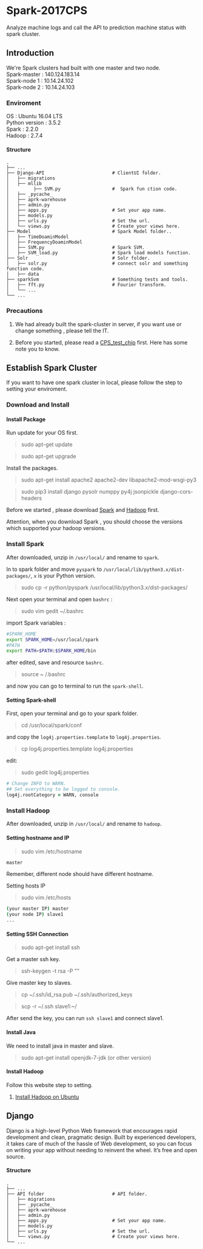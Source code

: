 # Spark-2017CPS
Analyze machine logs and call the  API to prediction machine status with spark cluster.

## Introduction
We're Spark clusters had built with one master and two node.      
Spark-master : 140.124.183.14     
Spark-node 1 : 10.14.24.102     
Spark-node 2 : 10.14.24.103

### Enviroment
OS : Ubuntu 16.04 LTS       
Python version : 3.5.2      
Spark : 2.2.0     
Hadoop : 2.7.4

#### Structure
>
    .
    ├── ...
    ├── Django-API                         # ClientUI folder.
    │   ├── migrations                    
    │   ├── mllib                          
    │         ├── SVM.py                   #  Spark fun ction code.
    │   ├── _pycache_                      
    │   ├── aprk-warehouse                 
    │   ├── admin.py         
    │   ├── apps.py                        # Set your app name.
    │   ├── models.py         
    │   ├── urls.py                        # Set the url.
    │   └── views.py                       # Create your views here.
    ├── Model                              # Spark Model folder..
    │   ├── TimeDoaminModel                  
    │   ├── FrequencyDoaminModel                          
    │   ├── SVM.py                         # Spark SVM.
    │   ├── SVM_load.py                    # Spark load models function.          
    ├── Solr                               # Solr folder.
    │   ├── solr.py                        # connect solr and something function code.
    │   ├── data                           
    ├── sparkSvm                           # Something tests and tools.
    │   ├── fft.py                         # Fourier transform.
    │   └── ...                              
    └── ...    



### Precautions
1. We had already built the spark-cluster in server, if you want use or change something , please tell the IT.

2. Before you started, please read a [CPS_test_chip](http://140.124.183.8/104598027/spark_web/tree/master/cps_test_chip) first. Here has some note you to know.


## Establish Spark Cluster
If you want to have one spark cluster in local, please follow the step to setting your enviroment.

### Download and Install 
#### Install Package
Run update for your OS first.
> sudo apt-get update

> sudo apt-get upgrade

Install the packages.
> sudo apt-get install apache2 apache2-dev libapache2-mod-wsgi-py3

>sudo pip3 install django pysolr numppy py4j  jsonpickle django-cors-headers
   
Before we started , please download [Spark](https://spark.apache.org/downloads.html) and [Hadoop](http://hadoop.apache.org/#Download+Hadoop) first.          

Attention, when you download Spark , you should choose the versions which supported your hadoop versions. 

### Install Spark     
After downloaded, unzip in `/usr/local/` and rename to `spark`.

In to spark folder and move `pyspark` to `/usr/local/lib/python3.x/dist-packages/`, `x` is your Python version.
>sudo cp -r python/pyspark /usr/local/lib/python3.x/dist-packages/

Next open your terminal and open `bashrc` :
> sudo vim gedit ~/.bashrc      

import Spark variables :
``` zsh
#SPARK_HOME
export SPARK_HOME=/usr/local/spark
#PATH
export PATH=$PATH:$SPARK_HOME/bin
```
after edited, save and resource `bashrc`.
>source ~ /.bashrc      

and now you can go to terminal to run the `spark-shell`.

#### Setting Spark-shell
First, open your terminal and go to your spark folder.
> cd /usr/local/spark/conf

and copy the `log4j.properties.template` to `log4j.properties`.
> cp log4j.properties.template log4j.properties

edit:
> sudo gedit log4j.properties
```zsh
# Change INFO to WARN.
## Set everything to be logged to console.
log4j.rootCategory = WARN, console
```
### Install Hadoop
After downloaded, unzip in `/usr/local/` and rename to `hadoop`.
#### Setting hostname and IP
> sudo vim /etc/hostname
```zsh
master
```
Remember, different node should have different hostname.

Setting hosts IP
> sudo vim /etc/hosts
```zsh
(your master IP) master
(your node IP) slave1
...
```
#### Setting SSH Connection
> sudo apt-get install ssh

Get a master ssh key.
> ssh-keygen -t rsa -P ""

Give master key to slaves.
> cp ~/.ssh/id_rsa.pub ~/.ssh/authorized_keys

>scp -r ~/.ssh slave1:~/

After send the key, you can run `ssh slave1` and connect slave1.

#### Install Java 
We need to install java in master and slave.
> sudo apt-get install openjdk-7-jdk  (or other version)        

#### Install Hadoop 

Follow this website step to setting.

1. [Install Hadoop on Ubuntu](https://jerrynest.io/install-hadoop-on-ubuntu/)

## Django
Django is a high-level Python Web framework that encourages rapid development and clean, pragmatic design. Built by experienced developers, it takes care of much of the hassle of Web development, so you can focus on writing your app without needing to reinvent the wheel. It’s free and open source.

#### Structure
>
    .
    ├── ...
    ├── API folder                         # API folder.
    │   ├── migrations                    
    │   ├── _pycache_                      
    │   ├── aprk-warehouse                 
    │   ├── admin.py         
    │   ├── apps.py                        # Set your app name.
    │   ├── models.py         
    │   ├── urls.py                        # Set the url.
    │   └── views.py                       # Create your views here.
    └── ...    

